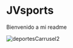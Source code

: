 # JVsports

Bienvenido a mi readme 


![deportesCarrusel2](https://user-images.githubusercontent.com/51329634/70659402-ce206100-1c3e-11ea-848d-d5cc3da5ba0b.jpg)
